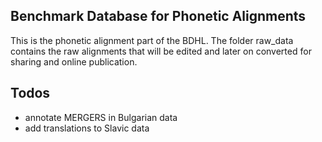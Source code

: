 Benchmark Database for Phonetic Alignments
------------------------------------------

This is the phonetic alignment part of the BDHL. The folder raw\_data contains the raw alignments that will be edited and later on converted for sharing and online publication.

## Todos

- annotate MERGERS in Bulgarian data
- add translations to Slavic data
